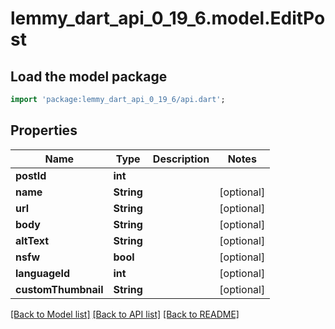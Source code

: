 # lemmy_dart_api_0_19_6.model.EditPost

## Load the model package
```dart
import 'package:lemmy_dart_api_0_19_6/api.dart';
```

## Properties
Name | Type | Description | Notes
------------ | ------------- | ------------- | -------------
**postId** | **int** |  | 
**name** | **String** |  | [optional] 
**url** | **String** |  | [optional] 
**body** | **String** |  | [optional] 
**altText** | **String** |  | [optional] 
**nsfw** | **bool** |  | [optional] 
**languageId** | **int** |  | [optional] 
**customThumbnail** | **String** |  | [optional] 

[[Back to Model list]](../README.md#documentation-for-models) [[Back to API list]](../README.md#documentation-for-api-endpoints) [[Back to README]](../README.md)


